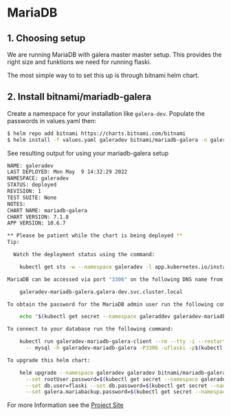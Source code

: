 # MariaDB

## 1. Choosing setup

We are running MariaDB with galera master master setup. This provides the right size and funktions we need for running flaski.

The most simple way to to set this up is through bitnami helm chart.

## 2. Install bitnami/mariadb-galera

Create a namespace for your installation like `galera-dev`.
Populate the passwords in values.yaml then:

```bash
$ helm repo add bitnami https://charts.bitnami.com/bitnami
$ helm install -f values.yaml galeradev bitnami/mariadb-galera -n galeradev
```

See resulting output for using your mariadb-galera setup

```bash
NAME: galeradev
LAST DEPLOYED: Mon May  9 14:32:29 2022
NAMESPACE: galeradev
STATUS: deployed
REVISION: 1
TEST SUITE: None
NOTES:
CHART NAME: mariadb-galera
CHART VERSION: 7.1.8
APP VERSION: 10.6.7

** Please be patient while the chart is being deployed **
Tip:

  Watch the deployment status using the command:

    kubectl get sts -w --namespace galeradev -l app.kubernetes.io/instance=galeradev

MariaDB can be accessed via port "3306" on the following DNS name from within your cluster:

    galeradev-mariadb-galera.galera-dev.svc.cluster.local

To obtain the password for the MariaDB admin user run the following command:

    echo "$(kubectl get secret --namespace galeraddev galeradev-mariadb-galera -o jsonpath="{.data.mariadb-root-password}" | base64 --decode)"

To connect to your database run the following command:

    kubectl run galeradev-mariadb-galera-client --rm --tty -i --restart='Never' --namespace galeradev --image docker.io/bitnami/mariadb-galera:10.6.4-debian-10-r31 --command \
      -- mysql -h galeradev-mariadb-galera -P3306 -uflaski -p$(kubectl get secret --namespace galeradev galeradev-mariadb-galera -o jsonpath="{.data.mariadb-password}" | base64 --decode) flaski

To upgrade this helm chart:

    helm upgrade --namespace galeradev galeradev bitnami/mariadb-galera \
      --set rootUser.password=$(kubectl get secret --namespace galeradev galeradev-mariadb-galera -o jsonpath="{.data.mariadb-root-password}" | base64 --decode) \
      --set db.user=flaski --set db.password=$(kubectl get secret --namespace galeradev galeradev-mariadb-galera -o jsonpath="{.data.mariadb-password}" | base64 --decode) --set db.name=flaski \
      --set galera.mariabackup.password=$(kubectl get secret --namespace galeradev galeradev-mariadb-galera -o jsonpath="{.data.mariadb-galera-mariabackup-password}" | base64 --decode) 
```

For more Information see the [Project Site](https://github.com/bitnami/charts/tree/master/bitnami/mariadb-galera)